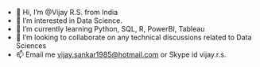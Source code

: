 - 👋 Hi, I’m @Vijay R.S. from India
- 👀 I’m interested in Data Science.
- 🌱 I’m currently learning Python, SQL, R, PowerBI, Tableau
- 💞️ I’m looking to collaborate on any technical discussions related to Data Sciences
- 📫 Email me vijay.sankar1985@hotmail.com or Skype id vijay.r.s.

<!---
vijaysankar1985/vijaysankar1985 is a ✨ special ✨ repository because its `README.md` (this file) appears on your GitHub profile.
You can click the Preview link to take a look at your changes.
--->
